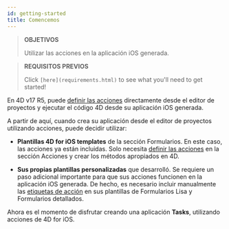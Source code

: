 ```yaml
---
id: getting-started
title: Comencemos
---
```


> **OBJETIVOS**
> 
> Utilizar las acciones en la aplicación iOS generada.


> **REQUISITOS PREVIOS**
> 
> Click `[here](requirements.html)` to see what you'll need to get started!

En 4D v17 R5, puede [definir las acciones](define-first-action.md) directamente desde el editor de proyectos y ejecutar el código 4D desde su aplicación iOS generada.

A partir de aquí, cuando crea su aplicación desde el editor de proyectos utilizando acciones, puede decidir utilizar:

* **Plantillas 4D for iOS templates** de la sección Formularios. En este caso, las acciones ya están incluidas. Solo necesita [definir las acciones](define-first-action.md) en la sección Acciones y crear los métodos apropiados en 4D.

* **Sus propias plantillas personalizadas** que desarrolló. Se requiere un paso adicional importante para que sus acciones funcionen en la aplicación iOS generada. De hecho, es necesario incluir manualmente las [etiquetas de acción](adding-actions-template.md) en sus plantillas de Formularios Lisa y Formularios detallados.

Ahora es el momento de disfrutar creando una aplicación **Tasks**, utilizando acciones de 4D for iOS.